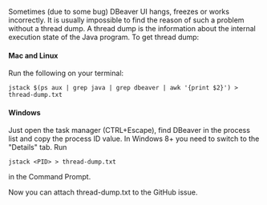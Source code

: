 Sometimes (due to some bug) DBeaver UI hangs, freezes or works incorrectly. It is usually impossible to find the reason of such a problem without a thread dump. A thread dump is the information about the internal execution state of the Java program. To get thread dump:

#### Mac and Linux
Run the following on your terminal:
```
jstack $(ps aux | grep java | grep dbeaver | awk '{print $2}') > thread-dump.txt
```
#### Windows
Just open the task manager (CTRL+Escape), find DBeaver in the process list and copy the process ID value. In Windows 8+ you need to switch to the "Details" tab.
Run
```
jstack <PID> > thread-dump.txt
```
in the Command Prompt.

Now you can attach thread-dump.txt to the GitHub issue.